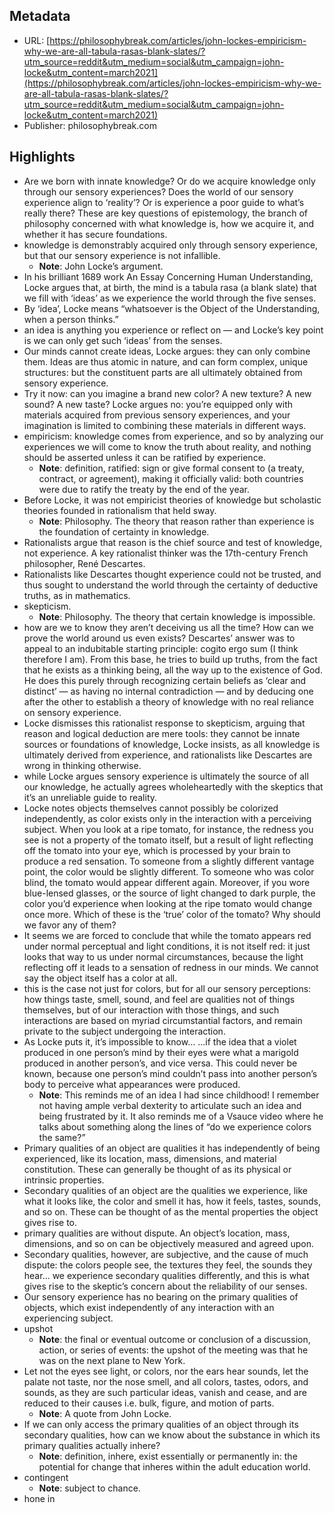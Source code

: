 ## Metadata
* URL: [https://philosophybreak.com/articles/john-lockes-empiricism-why-we-are-all-tabula-rasas-blank-slates/?utm_source=reddit&utm_medium=social&utm_campaign=john-locke&utm_content=march2021](https://philosophybreak.com/articles/john-lockes-empiricism-why-we-are-all-tabula-rasas-blank-slates/?utm_source=reddit&utm_medium=social&utm_campaign=john-locke&utm_content=march2021)
* Publisher: philosophybreak.com


## Highlights
* Are we born with innate knowledge? Or do we acquire knowledge only through our sensory experiences? Does the world of our sensory experience align to ‘reality’? Or is experience a poor guide to what’s really there? These are key questions of epistemology, the branch of philosophy concerned with what knowledge is, how we acquire it, and whether it has secure foundations.
* knowledge is demonstrably acquired only through sensory experience, but that our sensory experience is not infallible.
  * **Note**: John Locke’s argument.
* In his brilliant 1689 work An Essay Concerning Human Understanding, Locke argues that, at birth, the mind is a tabula rasa (a blank slate) that we fill with ‘ideas’ as we experience the world through the five senses.
* By ‘idea’, Locke means “whatsoever is the Object of the Understanding, when a person thinks.”
* an idea is anything you experience or reflect on — and Locke’s key point is we can only get such ‘ideas’ from the senses.
* Our minds cannot create ideas, Locke argues: they can only combine them. Ideas are thus atomic in nature, and can form complex, unique structures: but the constituent parts are all ultimately obtained from sensory experience.
* Try it now: can you imagine a brand new color? A new texture? A new sound? A new taste? Locke argues no: you’re equipped only with materials acquired from previous sensory experiences, and your imagination is limited to combining these materials in different ways.
* empiricism: knowledge comes from experience, and so by analyzing our experiences we will come to know the truth about reality, and nothing should be asserted unless it can be ratified by experience.
  * **Note**: definition, ratified: sign or give formal consent to (a treaty, contract, or agreement), making it officially valid: both countries were due to ratify the treaty by the end of the year.
* Before Locke, it was not empiricist theories of knowledge but scholastic theories founded in rationalism that held sway.
  * **Note**: Philosophy. The theory that reason rather than experience is the foundation of certainty in knowledge.
* Rationalists argue that reason is the chief source and test of knowledge, not experience. A key rationalist thinker was the 17th-century French philosopher, René Descartes.
* Rationalists like Descartes thought experience could not be trusted, and thus sought to understand the world through the certainty of deductive truths, as in mathematics.
* skepticism.
  * **Note**: Philosophy. The theory that certain knowledge is impossible.
* how are we to know they aren’t deceiving us all the time? How can we prove the world around us even exists? Descartes’ answer was to appeal to an indubitable starting principle: cogito ergo sum (I think therefore I am). From this base, he tries to build up truths, from the fact that he exists as a thinking being, all the way up to the existence of God. He does this purely through recognizing certain beliefs as ‘clear and distinct’ — as having no internal contradiction — and by deducing one after the other to establish a theory of knowledge with no real reliance on sensory experience.
* Locke dismisses this rationalist response to skepticism, arguing that reason and logical deduction are mere tools: they cannot be innate sources or foundations of knowledge, Locke insists, as all knowledge is ultimately derived from experience, and rationalists like Descartes are wrong in thinking otherwise.
* while Locke argues sensory experience is ultimately the source of all our knowledge, he actually agrees wholeheartedly with the skeptics that it’s an unreliable guide to reality.
* Locke notes objects themselves cannot possibly be colorized independently, as color exists only in the interaction with a perceiving subject. When you look at a ripe tomato, for instance, the redness you see is not a property of the tomato itself, but a result of light reflecting off the tomato into your eye, which is processed by your brain to produce a red sensation. To someone from a slightly different vantage point, the color would be slightly different. To someone who was color blind, the tomato would appear different again. Moreover, if you wore blue-lensed glasses, or the source of light changed to dark purple, the color you’d experience when looking at the ripe tomato would change once more. Which of these is the ‘true’ color of the tomato? Why should we favor any of them?
* It seems we are forced to conclude that while the tomato appears red under normal perceptual and light conditions, it is not itself red: it just looks that way to us under normal circumstances, because the light reflecting off it leads to a sensation of redness in our minds. We cannot say the object itself has a color at all.
* this is the case not just for colors, but for all our sensory perceptions: how things taste, smell, sound, and feel are qualities not of things themselves, but of our interaction with those things, and such interactions are based on myriad circumstantial factors, and remain private to the subject undergoing the interaction.
* As Locke puts it, it’s impossible to know... ...if the idea that a violet produced in one person’s mind by their eyes were what a marigold produced in another person’s, and vice versa. This could never be known, because one person’s mind couldn’t pass into another person’s body to perceive what appearances were produced.
  * **Note**: This reminds me of an idea I had since childhood! I remember not having ample verbal dexterity to articulate such an idea and being frustrated by it. It also reminds me of a Vsauce video where he talks about something along the lines of “do we experience colors the same?”
* Primary qualities of an object are qualities it has independently of being experienced, like its location, mass, dimensions, and material constitution. These can generally be thought of as its physical or intrinsic properties.
* Secondary qualities of an object are the qualities we experience, like what it looks like, the color and smell it has, how it feels, tastes, sounds, and so on. These can be thought of as the mental properties the object gives rise to.
* primary qualities are without dispute. An object’s location, mass, dimensions, and so on can be objectively measured and agreed upon.
* Secondary qualities, however, are subjective, and the cause of much dispute: the colors people see, the textures they feel, the sounds they hear… we experience secondary qualities differently, and this is what gives rise to the skeptic’s concern about the reliability of our senses.
* Our sensory experience has no bearing on the primary qualities of objects, which exist independently of any interaction with an experiencing subject.
* upshot
  * **Note**: the final or eventual outcome or conclusion of a discussion, action, or series of events: the upshot of the meeting was that he was on the next plane to New York.
* Let not the eyes see light, or colors, nor the ears hear sounds, let the palate not taste, nor the nose smell, and all colors, tastes, odors, and sounds, as they are such particular ideas, vanish and cease, and are reduced to their causes i.e. bulk, figure, and motion of parts.
  * **Note**: A quote from John Locke.
* If we can only access the primary qualities of an object through its secondary qualities, how can we know about the substance in which its primary qualities actually inhere?
  * **Note**: definition, inhere, exist essentially or permanently in: the potential for change that inheres within the adult education world.
* contingent
  * **Note**: subject to chance.
* hone in
